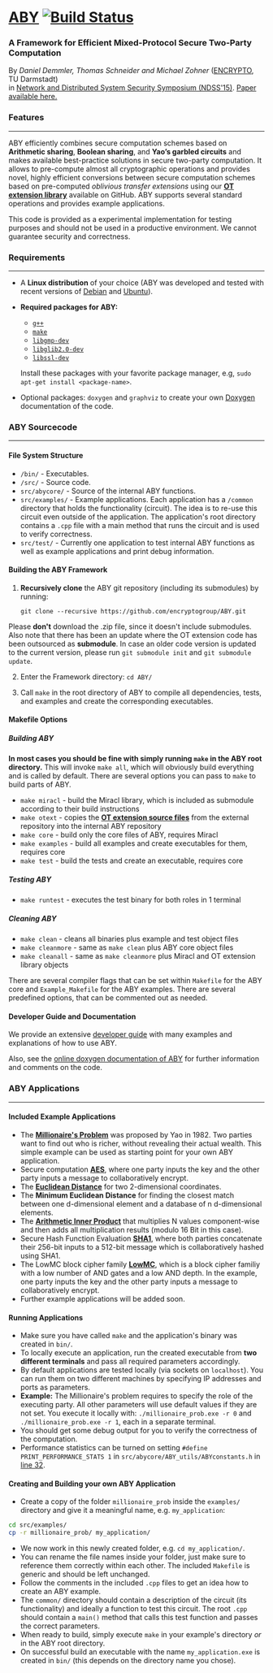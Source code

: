 # [ABY](http://encrypto.de/papers/DSZ15.pdf) [![Build Status](https://travis-ci.org/encryptogroup/ABY.svg?branch=public)](https://travis-ci.org/encryptogroup/ABY)


### A Framework for Efficient Mixed-Protocol Secure Two-Party Computation

By *Daniel Demmler, Thomas Schneider and Michael Zohner* ([ENCRYPTO](http://www.encrypto.de), TU Darmstadt)<br>in [Network and Distributed System Security Symposium (NDSS'15)](http://www.internetsociety.org/events/ndss-symposium-2015). [Paper available here.](http://thomaschneider.de/papers/DSZ15.pdf)

### Features
---
ABY efficiently combines secure computation schemes based on **Arithmetic sharing**, **Boolean sharing**, and **Yao’s garbled circuits** and makes available best-practice solutions in secure two-party computation.
It allows to pre-compute almost all cryptographic operations and provides novel, highly efficient conversions between secure computation schemes based on pre-computed *oblivious transfer extensions* using our [**OT extension library**](https://github.com/encryptogroup/OTExtension) available on GitHub.
ABY supports several standard operations and provides example applications.

This code is provided as a experimental implementation for testing purposes and should not be used in a productive environment. We cannot guarantee security and correctness.

### Requirements
---

* A **Linux distribution** of your choice (ABY was developed and tested with recent versions of [Debian](https://www.debian.org/) and [Ubuntu](http://www.ubuntu.com/)).
* **Required packages for ABY:**
  * [`g++`](https://packages.debian.org/testing/g++)
  * [`make`](https://packages.debian.org/testing/make)
  * [`libgmp-dev`](https://packages.debian.org/testing/libgmp-dev)
  * [`libglib2.0-dev`](https://packages.debian.org/testing/libglib2.0-dev)
  * [`libssl-dev`](https://packages.debian.org/testing/libssl-dev)

  Install these packages with your favorite package manager, e.g, `sudo apt-get install <package-name>`.

* Optional packages: `doxygen` and `graphviz` to create your own [Doxygen](http://www.doxygen.org) documentation of the code.

### ABY Sourcecode
---

#### File System Structure

* `/bin/`    - Executables.
* `/src/`    - Source code.
 * `src/abycore/` - Source of the internal ABY functions.
 * `src/examples/` - Example applications. Each application has a `/common` directory that holds the functionality (circuit). The idea is to re-use this circuit even outside of the application. The application's root directory contains a `.cpp` file with a main method that runs the circuit and is used to verify correctness.
 * `src/test/` - Currently one application to test internal ABY functions as well as example applications and print debug information.

#### Building the ABY Framework

1. **Recursively clone** the ABY git repository (including its submodules) by running:
	```
	git clone --recursive https://github.com/encryptogroup/ABY.git
	```
Please **don't** download the .zip file, since it doesn't include submodules. Also note that there has been an update where the OT extension code has been outsourced as **submodule**. In case an older code version is updated to the current version, please run `git submodule init` and `git submodule update`.

2. Enter the Framework directory: `cd ABY/`

3. Call `make` in the root directory of ABY to compile all dependencies, tests, and examples and create the corresponding executables.

#### Makefile Options
##### Building ABY
**In most cases you should be fine with simply running `make` in the ABY root directory.** This will invoke `make all`, which will obviously build everything and is called by default. There are several options you can pass to `make` to build parts of ABY.

* `make miracl` - build the Miracl library, which is included as submodule according to their build instructions
* `make otext` - copies the [**OT extension source files**](https://github.com/encryptogroup/OTExtension) from the external repository into the internal ABY repository
* `make core` - build only the core files of ABY, requires Miracl
* `make examples` - build all examples and create executables for them, requires core
* `make test` - build the tests and create an executable, requires core

##### Testing ABY
* `make runtest` - executes the test binary for both roles in 1 terminal

##### Cleaning ABY
* `make clean` - cleans all binaries plus example and test object files
* `make cleanmore` - same as `make clean` plus ABY core object files
* `make cleanall` - same as `make cleanmore` plus Miracl and OT extension library objects

There are several compiler flags that can be set within `Makefile` for the ABY core and `Example_Makefile` for the ABY examples. There are several predefined options, that can be commented out as needed.


#### Developer Guide and Documentation
We provide an extensive [developer guide](https://www.informatik.tu-darmstadt.de/media/encrypto/encrypto_code/abydevguide.pdf) with many examples and explanations of how to use ABY.

Also, see the [online doxygen documentation of ABY](http://encryptogroup.github.io/ABY/docs/index.html) for further information and comments on the code.


### ABY Applications
---

#### Included Example Applications

  * The [**Millionaire's Problem**](http://en.wikipedia.org/wiki/Yao%27s_Millionaires%27_Problem) was proposed by Yao in 1982. Two parties want to find out who is richer, without revealing their actual wealth. This simple example can be used as starting point for your own ABY application.
  * Secure computation [**AES**](https://en.wikipedia.org/wiki/Advanced_Encryption_Standard), where one party inputs the key and the other party inputs a message to collaboratively encrypt.
  * The [**Euclidean Distance**](https://en.wikipedia.org/wiki/Euclidean_distance) for two 2-dimensional coordinates.
  * The **Minimum Euclidean Distance** for finding the closest match between one d-dimensional element and a database of n d-dimensional elements.
  * The [**Arithmetic Inner Product**](https://en.wikipedia.org/wiki/Dot_product#Algebraic_definition) that multiplies N values component-wise and then adds all multiplication results (modulo 16 Bit in this case).
  * Secure Hash Function Evaluation [**SHA1**](https://en.wikipedia.org/wiki/SHA1), where both parties concatenate their 256-bit inputs to a 512-bit message which is collaboratively hashed using SHA1.
  * The LowMC block cipher family [**LowMC**](http://eprint.iacr.org/2016/687), which is a block cipher familiy with a low number of AND gates and a low AND depth. In the example, one party inputs the key and the other party inputs a message to collaboratively encrypt.
  * Further example applications will be added soon.

#### Running Applications
  * Make sure you have called `make` and the application's binary was created in `bin/`.
  * To locally execute an application, run the created executable from **two different terminals** and pass all required parameters accordingly.
  * By default applications are tested locally (via sockets on `localhost`). You can run them on two different machines by specifying IP addresses and ports as parameters.
  * **Example:** The Millionaire's problem requires to specify the role of the executing party. All other parameters will use default values if they are not set. You execute it locally with: `./millionaire_prob.exe -r 0` and `./millionaire_prob.exe -r 1`, each in a separate terminal.
  * You should get some debug output for you to verify the correctness of the computation.
  * Performance statistics can be turned on setting `#define PRINT_PERFORMANCE_STATS 1` in `src/abycore/ABY_utils/ABYconstants.h` in [line 32](https://github.com/encryptogroup/ABY/blob/public/src/abycore/ABY_utils/ABYconstants.h#L32).

#### Creating and Building your own ABY Application
  * Create a copy of the folder `millionaire_prob` inside the `examples/` directory and give it a meaningful name, e.g. `my_application`:
```bash
cd src/examples/
cp -r millionaire_prob/ my_application/
```
  * We now work in this newly created folder, e.g. `cd my_application/`.
  * You can rename the file names inside your folder, just make sure to reference them correctly within each other. The included `Makefile` is generic and should be left unchanged.
  * Follow the comments in the included `.cpp` files to get an idea how to create an ABY example.
  * The `common/` directory should contain a description of the circuit (its functionality) and ideally a function to test this circuit. The root `.cpp` should contain a `main()` method that calls this test function and passes the correct parameters.
  * When ready to build, simply execute `make` in your example's directory *or* in the ABY root directory.
  * On successful build an executable with the name `my_application.exe` is created in `bin/` (this depends on the directory name you chose).
